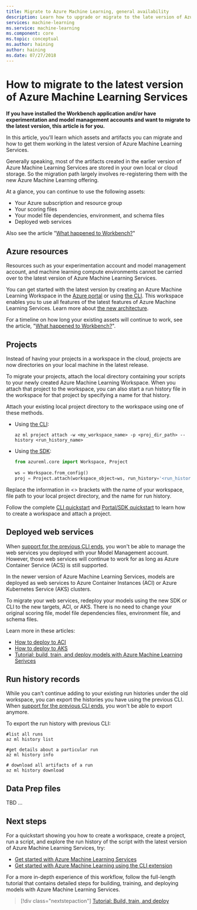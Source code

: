 ```yaml
---
title: Migrate to Azure Machine Learning, general availability
description: Learn how to upgrade or migrate to the late version of Azure Machine Learning Services.
services: machine-learning
ms.service: machine-learning
ms.component: core
ms.topic: conceptual
ms.author: haining
author: haining
ms.date: 07/27/2018
---
```


# How to migrate to the latest version of Azure Machine Learning Services 

**If you have installed the Workbench application and/or have experimentation and model management accounts and want to migrate to the latest version, this article is for you.**

In this article, you'll learn which assets and artifacts you can migrate and how to get them working in the latest version of Azure Machine Learning Services. 

Generally speaking, most of the artifacts created in the earlier version of Azure Machine Learning Services are stored in your own local or cloud storage. So the migration path largely involves re-registering them with the new Azure Machine Learning offering. 

At a glance, you can continue to use the following assets:
+ Your Azure subscription and resource group
+ Your scoring files
+ Your model file dependencies, environment, and schema files
+ Deployed web services

Also see the article "[What happened to Workbench?](overview-what-happened-to-workbench.md)"

## Azure resources

Resources such as your experimentation account and model management account, and machine learning compute environments cannot be carried over to the latest version of Azure Machine Learning Services. 

You can get started with the latest version by creating an Azure Machine Learning Workspace in the [Azure portal](quickstart-get-started.md) or using [the CLI](quickstart-get-started-with-cli.md). This workspace enables you to use all features of the latest features of Azure Machine Learning Services. Learn more about [the new architecture](concept-azure-machine-learning-architecture.md).

For a timeline on how long your existing assets will continue to work, see the article, "[What happened to Workbench?](overview-what-happened-to-workbench.md#timeline)".

## Projects

Instead of having your projects in a workspace in the cloud, projects are now directories on your local machine in the latest release.

To migrate your projects, attach the local directory containing your scripts to your newly created Azure Machine Learning Workspace. When you attach that project to the workspace, you can also start a run history file in the workspace for that project by specifying a name for that history.  

Attach your existing local project directory to the workspace using one of these methods.
+ Using [the CLI](reference-azure-machine-learning-cli.md):
  ```CLI
  az ml project attach -w <my_workspace_name> -p <proj_dir_path> --history <run_history_name>
  ```

+ Using [the SDK](reference-azure-machine-learning-sdk.md):
  ```python
  from azureml.core import Workspace, Project
    
  ws = Workspace.from_config()
  proj = Project.attach(workspace_object=ws, run_history='<run_history_name>', directory='<proj_dir_path>')
  ```

Replace the information in \<\>  brackets with the name of your workspace, file path to your local project directory, and the name for run history.

Follow the complete [CLI quickstart](quickstart-get-started-with-cli.md) and [Portal/SDK quickstart](quickstart-get-started.md) to learn how to create a workspace and attach a project.


## Deployed web services

When [support for the previous CLI ends](overview-what-happened-to-workbench.md#timeline), you won't be able to manage the web services you deployed with your Model Management account. However, those web services will continue to work for as long as Azure Container Service (ACS) is still supported.

In the newer version of Azure Machine Learning Services, models are deployed as web services to Azure Container Instances (ACI) or Azure Kubernetes Service (AKS) clusters. 

To migrate your web services, redeploy your models using the new SDK or CLI to the new targets, ACI, or AKS. There is no need to change your original scoring file, model file dependencies files, environment file, and schema files. 

Learn more in these articles:
+ [How to deploy to ACI](how-to-deploy-to-aci.md)
+ [How to deploy to AKS](how-to-deploy-to-aks.md)
+ [Tutorial: build, train, and deploy models with Azure Machine Learning Serivces](tutorial-build-train-deploy-with-azure-machine-learning.md)

## Run history records

While you can't continue adding to your existing run histories under the old workspace, you can export the histories you have using the previous CLI. When [support for the previous CLI ends](overview-what-happened-to-workbench.md#timeline), you won't be able to export anymore.

To export the run history with previous CLI:

```CLI
#list all runs
az ml history list

#get details about a particular run
az ml history info

# download all artifacts of a run
az ml history download
```

## Data Prep files
TBD ...



## Next steps

For a quickstart showing you how to create a workspace, create a project, run a script, and explore the run history of the script with the latest version of Azure Machine Learning Services, try:
+ [Get started with Azure Machine Learning Services](quickstart-get-started.md)
+ [Get started with Azure Machine Learning using the CLI extension](quickstart-get-started-with-cli.md)

For a more in-depth experience of this workflow, follow the full-length tutorial that contains detailed steps for building, training, and deploying models with Azure Machine Learning Services. 

> [!div class="nextstepaction"]
> [Tutorial: Build, train, and deploy](tutorial-build-train-deploy-with-azure-machine-learning.md)